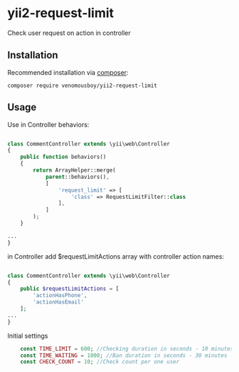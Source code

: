 # yii2-request-limit
Check user request on action in controller

## Installation

Recommended installation via [composer](http://getcomposer.org/download/):

```
composer require venomousboy/yii2-request-limit
```

## Usage

Use in Controller behaviors:

```php

class CommentController extends \yii\web\Controller
{
    public function behaviors()
    {
        return ArrayHelper::merge(
            parent::behaviors(),
            [
                'request_limit' => [
                    'class' => RequestLimitFilter::class
                ],
            ]
        );
    }

...
}
```

in Controller add $requestLimitActions array with controller action names:

```php

class CommentController extends \yii\web\Controller
{
    public $requestLimitActions = [
        'actionHasPhone',
        'actionHasEmail'
    ];
...
}
```

Initial settings

```php
    const TIME_LIMIT = 600; //Checking duration in seconds - 10 minutes
    const TIME_WAITING = 1800; //Ban duration in seconds - 30 minutes
    const CHECK_COUNT = 10; //Check count per one user
```
